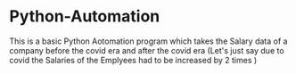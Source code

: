 # Python-Automation

   This is a basic Python Aotomation program which takes the Salary data of a company before the covid era and after the covid era (Let's just say due to covid the       Salaries of the Emplyees had to be increased by 2 times )

